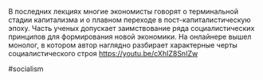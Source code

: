 
В последних лекциях многие экономисты говорят о терминальной стадии капитализма и о плавном переходе в пост-капиталистическую эпоху. Часть ученых допускает заимствование ряда социалистических принципов для формирования новой экономики. На онлайнере вышел монолог, в котором автор наглядно разбирает характерные черты социалистического строя https://youtu.be/cXhIZ8SnIZw

#socialism